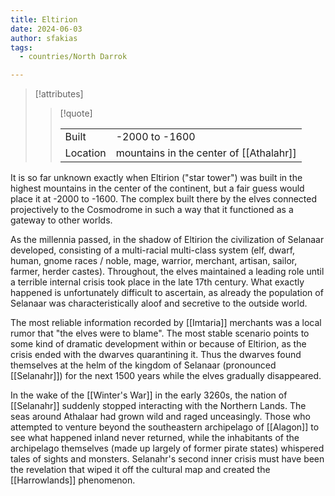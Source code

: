 ```yaml
---
title: Eltirion
date: 2024-06-03
author: sfakias
tags:
  - countries/North Darrok

---
```

> [!attributes]
> 
> > [!quote]
> >
> > | | |
> > | --- | --- |
> > | Built | -2000 to -1600 |
> > | Location | mountains in the center of [[Athalahr]] |

It is so far unknown exactly when Eltirion ("star tower") was built in the highest mountains in the center of the continent, but a fair guess would place it at -2000 to -1600. The complex built there by the elves connected projectively to the Cosmodrome in such a way that it functioned as a gateway to other worlds.

As the millennia passed, in the shadow of Eltirion the civilization of Selanaar developed, consisting of a multi-racial multi-class system (elf, dwarf, human, gnome races / noble, mage, warrior, merchant, artisan, sailor, farmer, herder castes).
Throughout, the elves maintained a leading role until a terrible internal crisis took place in the late 17th century. What exactly happened is unfortunately difficult to ascertain, as already the population of Selanaar was characteristically aloof and secretive to the outside world.

The most reliable information recorded by [[Imtaria]] merchants was a local rumor that "the elves were to blame". The most stable scenario points to some kind of dramatic development within or because of Eltirion, as the crisis ended with the dwarves quarantining it. Thus the dwarves found themselves at the helm of the kingdom of Selanaar (pronounced [[Selanahr]]) for the next 1500 years while the elves gradually disappeared.

In the wake of the [[Winter's War]] in the early 3260s, the nation of [[Selanahr]] suddenly stopped interacting with the Northern Lands. The seas around Athalaar had grown wild and raged unceasingly. Those who attempted to venture beyond the southeastern archipelago of [[Alagon]] to see what happened inland never returned, while the inhabitants of the archipelago themselves (made up largely of former pirate states) whispered tales of sights and monsters. Selanahr's second inner crisis must have been the revelation that wiped it off the cultural map and created the [[Harrowlands]] phenomenon.